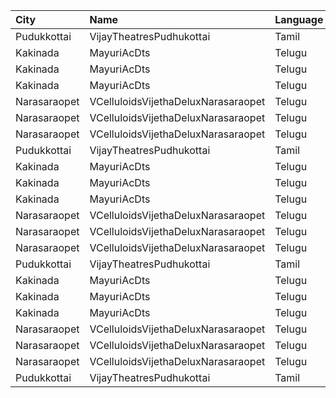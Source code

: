 | City         | Name                                | Language |  Time | Type        | Price | Capacity | Booked |
| :----------- | :---------------------------------- | :------- | ----: | :---------- | ----: | -------: | -----: |
| Pudukkottai  | VijayTheatresPudhukottai            | Tamil    | 11:15 | FirstClass  |  120₹ |      478 |    268 |
| Kakinada     | MayuriAcDts                         | Telugu   | 11:30 | FirstClass  |  100₹ |      296 |    148 |
| Kakinada     | MayuriAcDts                         | Telugu   | 11:30 | SecondClass |   60₹ |       48 |     24 |
| Kakinada     | MayuriAcDts                         | Telugu   | 11:30 | ThirdClass  |   40₹ |      100 |     50 |
| Narasaraopet | VCelluloidsVijethaDeluxNarasaraopet | Telugu   | 11:45 | Gold        |  100₹ |      320 |    160 |
| Narasaraopet | VCelluloidsVijethaDeluxNarasaraopet | Telugu   | 11:45 | Elite       |   70₹ |       41 |     21 |
| Narasaraopet | VCelluloidsVijethaDeluxNarasaraopet | Telugu   | 11:45 | Executive   |   50₹ |       63 |     31 |
| Pudukkottai  | VijayTheatresPudhukottai            | Tamil    | 14:15 | FirstClass  |  120₹ |      478 |    268 |
| Kakinada     | MayuriAcDts                         | Telugu   | 14:30 | FirstClass  |  100₹ |      296 |    148 |
| Kakinada     | MayuriAcDts                         | Telugu   | 14:30 | SecondClass |   60₹ |       48 |     24 |
| Kakinada     | MayuriAcDts                         | Telugu   | 14:30 | ThirdClass  |   40₹ |      100 |     50 |
| Narasaraopet | VCelluloidsVijethaDeluxNarasaraopet | Telugu   | 14:45 | Gold        |  100₹ |      320 |    160 |
| Narasaraopet | VCelluloidsVijethaDeluxNarasaraopet | Telugu   | 14:45 | Elite       |   70₹ |       41 |     21 |
| Narasaraopet | VCelluloidsVijethaDeluxNarasaraopet | Telugu   | 14:45 | Executive   |   50₹ |       63 |     31 |
| Pudukkottai  | VijayTheatresPudhukottai            | Tamil    | 18:15 | FirstClass  |  120₹ |      478 |    268 |
| Kakinada     | MayuriAcDts                         | Telugu   | 18:30 | FirstClass  |  100₹ |      296 |    148 |
| Kakinada     | MayuriAcDts                         | Telugu   | 18:30 | SecondClass |   60₹ |       48 |     24 |
| Kakinada     | MayuriAcDts                         | Telugu   | 18:30 | ThirdClass  |   40₹ |      100 |     50 |
| Narasaraopet | VCelluloidsVijethaDeluxNarasaraopet | Telugu   | 18:45 | Gold        |  100₹ |      320 |    160 |
| Narasaraopet | VCelluloidsVijethaDeluxNarasaraopet | Telugu   | 18:45 | Elite       |   70₹ |       41 |     21 |
| Narasaraopet | VCelluloidsVijethaDeluxNarasaraopet | Telugu   | 18:45 | Executive   |   50₹ |       63 |     31 |
| Pudukkottai  | VijayTheatresPudhukottai            | Tamil    | 22:15 | FirstClass  |  120₹ |      478 |    268 |